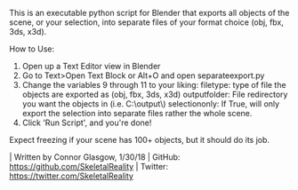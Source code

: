 This is an executable python script for Blender that exports all objects of the scene, or your selection, into separate files of your format choice (obj, fbx, 3ds, x3d).

How to Use:
1) Open up a Text Editor view in Blender
2) Go to Text>Open Text Block or Alt+O and open separateexport.py
3) Change the variables 9 through 11 to your liking:
  filetype: type of file the objects are exported as (obj, fbx, 3ds, x3d)
  outputfolder: File redirectory you want the objects in (i.e. C:\\output\\)
  selectiononly: If True, will only export the selection into separate files rather the whole scene.
4) Click 'Run Script', and you're done!

Expect freezing if your scene has 100+ objects, but it should do its job.

| Written by Connor Glasgow, 1/30/18
| GitHub: https://github.com/SkeletalReality
| Twitter: https://twitter.com/SkeletalReality
